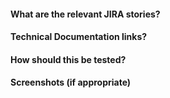 #### What are the relevant JIRA stories?

#### Technical Documentation links?

#### How should this be tested?

#### Screenshots (if appropriate)

